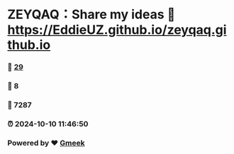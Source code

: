 # ZEYQAQ：Share my ideas :link: https://EddieUZ.github.io/zeyqaq.github.io 
### :page_facing_up: [29](https://EddieUZ.github.io/zeyqaq.github.io/tag.html) 
### :speech_balloon: 8 
### :hibiscus: 7287 
### :alarm_clock: 2024-10-10 11:46:50 
### Powered by :heart: [Gmeek](https://github.com/Meekdai/Gmeek)
